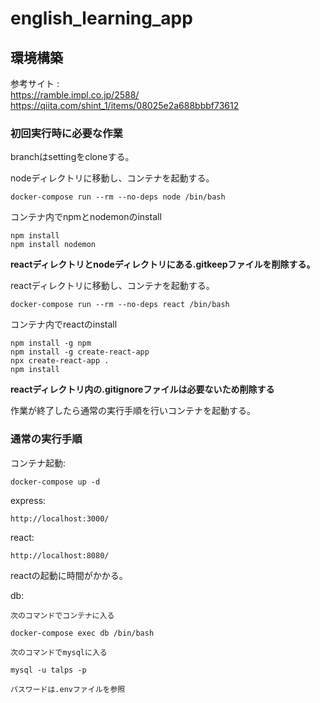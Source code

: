 # english_learning_app

## 環境構築

参考サイト : <br>
https://ramble.impl.co.jp/2588/<br>
https://qiita.com/shint_1/items/08025e2a688bbbf73612

### 初回実行時に必要な作業

branchはsettingをcloneする。

nodeディレクトリに移動し、コンテナを起動する。

    docker-compose run --rm --no-deps node /bin/bash

コンテナ内でnpmとnodemonのinstall

    npm install
    npm install nodemon

__reactディレクトリとnodeディレクトリにある.gitkeepファイルを削除する。__

reactディレクトリに移動し、コンテナを起動する。

    docker-compose run --rm --no-deps react /bin/bash

コンテナ内でreactのinstall

    npm install -g npm
    npm install -g create-react-app
    npx create-react-app .
    npm install

__reactディレクトリ内の.gitignoreファイルは必要ないため削除する__

作業が終了したら通常の実行手順を行いコンテナを起動する。

### 通常の実行手順

コンテナ起動: 

    docker-compose up -d

express:

    http://localhost:3000/

react:

    http://localhost:8080/

reactの起動に時間がかかる。

db:

    次のコマンドでコンテナに入る

    docker-compose exec db /bin/bash

    次のコマンドでmysqlに入る

    mysql -u talps -p

    パスワードは.envファイルを参照
